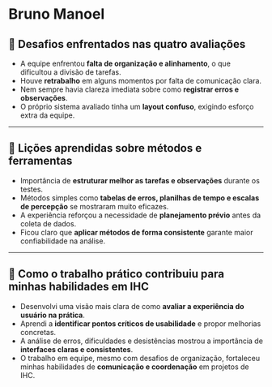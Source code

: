 # Bruno Manoel
## 🔹 Desafios enfrentados nas quatro avaliações
- A equipe enfrentou **falta de organização e alinhamento**, o que dificultou a divisão de tarefas.  
- Houve **retrabalho** em alguns momentos por falta de comunicação clara.  
- Nem sempre havia clareza imediata sobre como **registrar erros e observações**.  
- O próprio sistema avaliado tinha um **layout confuso**, exigindo esforço extra da equipe.  

---

## 🔹 Lições aprendidas sobre métodos e ferramentas
- Importância de **estruturar melhor as tarefas e observações** durante os testes.  
- Métodos simples como **tabelas de erros, planilhas de tempo e escalas de percepção** se mostraram muito eficazes.  
- A experiência reforçou a necessidade de **planejamento prévio** antes da coleta de dados.  
- Ficou claro que **aplicar métodos de forma consistente** garante maior confiabilidade na análise.  

---

## 🔹 Como o trabalho prático contribuiu para minhas habilidades em IHC
- Desenvolvi uma visão mais clara de como **avaliar a experiência do usuário na prática**.  
- Aprendi a **identificar pontos críticos de usabilidade** e propor melhorias concretas.  
- A análise de erros, dificuldades e desistências mostrou a importância de **interfaces claras e consistentes**.  
- O trabalho em equipe, mesmo com desafios de organização, fortaleceu minhas habilidades de **comunicação e coordenação** em projetos de IHC.  
